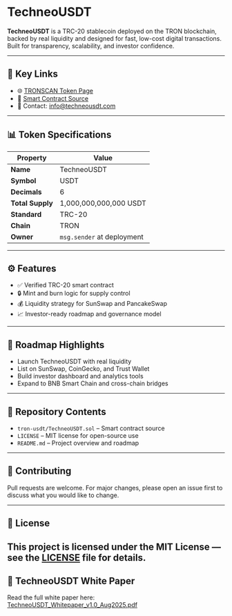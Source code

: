 # TechneoUSDT

**TechneoUSDT** is a TRC-20 stablecoin deployed on the TRON blockchain, backed by real liquidity and designed for fast, low-cost digital transactions. Built for transparency, scalability, and investor confidence.

---

## 🔗 Key Links

- 🌐 [TRONSCAN Token Page](https://tronscan.org/#/token20/TBm9y34PWdacMNvgzqFoevBpScJ9pSp8nc)  
- 📜 [Smart Contract Source](./tron-usdt/TechneoUSDT.sol)  
- 📣 Contact: info@techneousdt.com

---

## 📊 Token Specifications

| Property       | Value                      |
|----------------|----------------------------|
| **Name**       | TechneoUSDT                |
| **Symbol**     | USDT                       |
| **Decimals**   | 6                          |
| **Total Supply** | 1,000,000,000,000 USDT     |
| **Standard**   | TRC-20                     |
| **Chain**      | TRON                       |
| **Owner**      | `msg.sender` at deployment |

---

## ⚙️ Features

- ✅ Verified TRC-20 smart contract
- 🔒 Mint and burn logic for supply control
- 💰 Liquidity strategy for SunSwap and PancakeSwap
- 📈 Investor-ready roadmap and governance model

---

## 🚀 Roadmap Highlights

- Launch TechneoUSDT with real liquidity
- List on SunSwap, CoinGecko, and Trust Wallet
- Build investor dashboard and analytics tools
- Expand to BNB Smart Chain and cross-chain bridges

---

## 📁 Repository Contents

- `tron-usdt/TechneoUSDT.sol` – Smart contract source
- `LICENSE` – MIT license for open-source use
- `README.md` – Project overview and roadmap

---

## 🤝 Contributing

Pull requests are welcome. For major changes, please open an issue first to discuss what you would like to change.

---

## 📜 License

This project is licensed under the MIT License — see the [LICENSE](./LICENSE) file for details.
---

## 📄 TechneoUSDT White Paper

Read the full white paper here:  
[TechneoUSDT_Whitepaper_v1.0_Aug2025.pdf](./TechneoUSDT_Whitepaper_v1.0_Aug2025.pdf)


